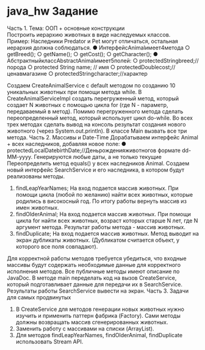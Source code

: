 # java_hw Задание
Часть 1. Тема: ООП + основные конструкции <br>
Построить иерархию животных в виде наследуемых классов. 
<br>
Пример:
Наследники Predator и Pet могут отличаться, остальная иерархия должна соблюдаться.
● ИнтерфейсAnimalимеет4метода ○ getBreed();
○ getName();
○ getCost();
○ getCharacter();
● АбстрактныйклассAbstractAnimalимеет5полей: ○ protectedStringbreed;//порода
○ protected String name; // имя
○ protectedDoublecost;//ценавмагазине
○ protectedStringcharacter;//характер
 
 Создаем CreateAnimalService c default методом по созданию 10 уникальных животных при помощи метода while. В CreateAnimalServiceImpl создать перегруженный метод, который создает N животных с помощью цикла for (где N - параметр, передаваемый в метод). Помимо перегруженного метода сделать переопределенный метод, который использует цикл do-while.
Во всех трех методах сделать вывод на консоль результат создания нового животного (через System.out.println).
В классе Main вызвать все три метода.
Часть 2. Массивы и Date-Time
Дорабатываем интерфейс Animal + всех наследников, добавляя новое поле:
● protectedLocalDatebirthDate;//Деньрожденияживотногов формате dd-MM-yyyy.
Генерируются любые даты, а не только текущие
Переопределить метод equals() у всех наследников Animal. Создаем новый интерфейс SearchService и его наследника, в котором будут реализованы методы.
1. findLeapYearNames; На вход подается массив животных. При помощи цикла (любой по желанию) найти всех животных, которые родились в високосный год. По итогу работы вернуть массив из имен животных.
2. findOlderAnimal; На вход подается массив животных. При помощи цикла for найти всех животных, возраст которых старше N лет, где N аргумент метода. Результат работы метода - массив животных.
3. findDuplicate; На вход подается массив животных. Метод выводит на экран дубликаты животных. (Дубликатом считается объект, у которого все поля совпадают).

Для корректной работы методов требуется убедиться, что входные массивы будут содержать необходимые данные для корректного исполнения методов.
Все публичные методы имеют описание по JavaDoc.
В методе main переделать код на вызов CreateService, который подготавливает данные для передачи их в SearchService. Результаты работы SearchService вывести на экран.
Часть 3. Задачи для самых продвинутых
1. В CreateService для методов генерации новых животных нужно изучить и применить паттерн фабрика (Factory). Сами методы должны возвращать массив сгенерированных животных.
2. Заменить работу с массивами на списки (ArrayList).
3. Для методов findLeapYearNames, findOlderAnimal,
findDuplicate использовать Stream API.
